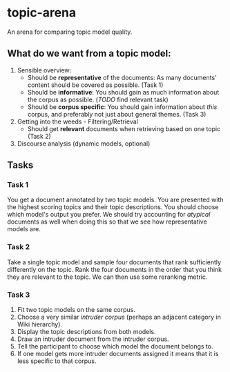 # topic-arena
An arena for comparing topic model quality.

## What do we want from a topic model:

1. Sensible overview:
   - Should be **representative** of the documents: As many documents' content should be covered as possible. (Task 1)
   - Should be **informative**: You should gain as much information about the corpus as possible. (*TODO* find relevant task)
   - Should be **corpus specific**: You should gain information about *this* corpus, and preferably not just about general themes. (Task 3)
2. Getting into the weeds - Filtering/Retrieval
   - Should get **relevant** documents when retrieving based on one topic (Task 2)
3. Discourse analysis (dynamic models, optional)

## Tasks

### Task 1

You get a document annotated by two topic models. You are presented with the highest scoring topics and their topic descriptions. You should choose which model's output you prefer.
We should try accounting for *atypical* documents as well when doing this so that we see how representative models are.

### Task 2

Take a single topic model and sample four documents that rank sufficiently differently on the topic.
Rank the four documents in the order that you think they are relevant to the topic.
We can then use some reranking metric.

### Task 3

1. Fit two topic models on the same corpus.
2. Choose a very similar *intruder corpus* (perhaps an adjacent category in Wiki hierarchy).
3. Display the topic descriptions from both models.
4. Draw an intruder document from the intruder corpus.
5. Tell the participant to choose which model the document belongs to.
6. If one model gets more intruder documents assigned it means that it is less specific to that corpus.

